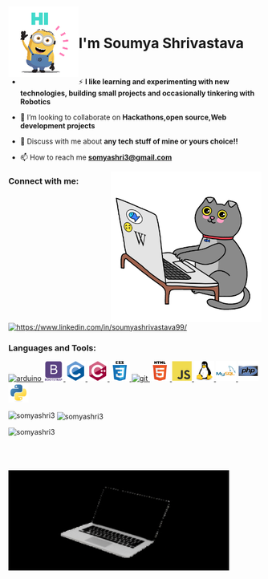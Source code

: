<img align="left" src="ghhi.gif" width="140" height="140" />
<br>
<h1 align="left"> I'm Soumya Shrivastava</h1>
<!-- <h4 align="left">I like learning and experimenting with new technologies, building small projects and occasionally tinkering with Robotics.<br><br></h4> -->
<br>

- ⚡ **I like learning and experimenting with new technologies, building small projects and occasionally tinkering with Robotics**

- 👯 I’m looking to collaborate on **Hackathons,open source,Web development projects**

- 💬 Discuss with me about **any tech stuff of mine or yours choice!!**

- 📫 How to reach me **somyashri3@gmail.com**

<!-- <img align="right" src="ghc.gif" width="140" height="140" /> -->
<img align="right" src="gh3.gif" width="300" height="300" />

<h3 align="left">Connect with me:</h3>
<p align="left">
<a href="https://linkedin.com/in/https://www.linkedin.com/in/soumyashrivastava99/" target="blank"><img align="center" src="https://raw.githubusercontent.com/rahuldkjain/github-profile-readme-generator/master/src/images/icons/Social/linked-in-alt.svg" alt="https://www.linkedin.com/in/soumyashrivastava99/" height="30" width="40" /></a>
</p>

<h3 align="left">Languages and Tools:</h3>
<p align="left"> <a href="https://www.arduino.cc/" target="_blank"> <img src="https://cdn.worldvectorlogo.com/logos/arduino-1.svg" alt="arduino" width="40" height="40"/> </a> <a href="https://getbootstrap.com" target="_blank"> <img src="https://raw.githubusercontent.com/devicons/devicon/master/icons/bootstrap/bootstrap-plain-wordmark.svg" alt="bootstrap" width="40" height="40"/> </a> <a href="https://www.cprogramming.com/" target="_blank"> <img src="https://raw.githubusercontent.com/devicons/devicon/master/icons/c/c-original.svg" alt="c" width="40" height="40"/> </a> <a href="https://www.w3schools.com/cpp/" target="_blank"> <img src="https://raw.githubusercontent.com/devicons/devicon/master/icons/cplusplus/cplusplus-original.svg" alt="cplusplus" width="40" height="40"/> </a> <a href="https://www.w3schools.com/css/" target="_blank"> <img src="https://raw.githubusercontent.com/devicons/devicon/master/icons/css3/css3-original-wordmark.svg" alt="css3" width="40" height="40"/> </a> <a href="https://git-scm.com/" target="_blank"> <img src="https://www.vectorlogo.zone/logos/git-scm/git-scm-icon.svg" alt="git" width="40" height="40"/> </a> <a href="https://www.w3.org/html/" target="_blank"> <img src="https://raw.githubusercontent.com/devicons/devicon/master/icons/html5/html5-original-wordmark.svg" alt="html5" width="40" height="40"/> </a> <a href="https://developer.mozilla.org/en-US/docs/Web/JavaScript" target="_blank"> <img src="https://raw.githubusercontent.com/devicons/devicon/master/icons/javascript/javascript-original.svg" alt="javascript" width="40" height="40"/> </a> <a href="https://www.linux.org/" target="_blank"> <img src="https://raw.githubusercontent.com/devicons/devicon/master/icons/linux/linux-original.svg" alt="linux" width="40" height="40"/> </a> <a href="https://www.mysql.com/" target="_blank"> <img src="https://raw.githubusercontent.com/devicons/devicon/master/icons/mysql/mysql-original-wordmark.svg" alt="mysql" width="40" height="40"/> </a> <a href="https://www.php.net" target="_blank"> <img src="https://raw.githubusercontent.com/devicons/devicon/master/icons/php/php-original.svg" alt="php" width="40" height="40"/> </a> <a href="https://www.python.org" target="_blank"> <img src="https://raw.githubusercontent.com/devicons/devicon/master/icons/python/python-original.svg" alt="python" width="40" height="40"/> </a> </p>
<p><img align="left" src="https://github-readme-stats.vercel.app/api/top-langs?username=somyashri3&show_icons=true&locale=en&layout=compact" alt="somyashri3" /></p>

<p>&nbsp;<img align="center" src="https://github-readme-stats.vercel.app/api?username=somyashri3&show_icons=true&locale=en" alt="somyashri3" /></p>
<!-- <img align="right" src="gh2.gif" width="440" height="200" /></p> -->
<p><img align="left" src="https://github-readme-streak-stats.herokuapp.com/?user=somyashri3&" alt="somyashri3" /><br><br><br><br><br>
<img align="center" src="gh2.gif" width="440" height="200" /></p>

